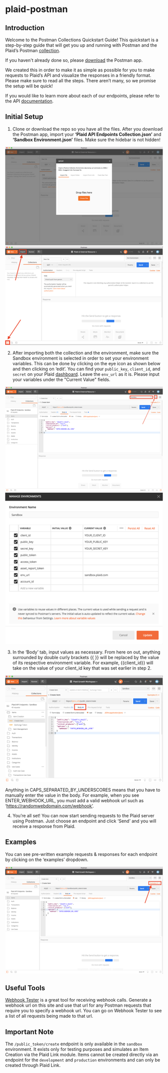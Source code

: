 # plaid-postman


## Introduction 

Welcome to the Postman Collections Quickstart Guide! This quickstart is a step-by-step guide that will get you up and running with Postman and the Plaid’s Postman [collection](https://www.getpostman.com/docs/v6/postman/collections/intro_to_collections). 

If you haven't already done so, please [download](https://www.getpostman.com/apps) the Postman app.
		
We created this in order to make it as simple as possible for you to make  requests to Plaid’s API and visualize the responses in a friendly format. Please make sure to read all the steps. There aren’t many, so we promise the setup will be quick!

If you would like to learn more about each of our endpoints, please refer to the API [documentation](https://plaid.com/docs/api).

## Initial Setup

1. Clone or download the repo so you have all the files. After you download the Postman app, import your **‘Plaid API Endpoints Collection.json’** and **‘Sandbox Environment.json’** files. Make sure the hidebar is not hidden!

![import_file.png](./images/ImportFile.png)
![import.png](./images/Import.png)

2. After importing both the collection and the environment, make sure the Sandbox environment is selected in order to set your environment variables. This can be done by clicking on the eye icon as shown below and then clicking on ‘edit’. You can find your `public_key`, `client_id`, and `secret` on your Plaid [dashboard](https://dashboard.plaid.com/account/keys). Leave the `env_url` as it is. Please input your variables under the "Current Value" fields. 

![eye.png](./images/Eye.png)
![keys.png](./images/keys.png)

3. In the ‘Body’ tab, input values as necessary. From here on out, anything surrounded by double curly brackets {{ }} will be replaced by the value of its respective environment variable. For example, {{client_id}} will take on the value of your client_id key that was set earlier in step 2. 

![json.png](./images/Json.png)

Anything in CAPS_SEPARATED_BY_UNDERSCORES means that you have to manually enter the value in the body. For example, when you see ENTER_WEBHOOK_URL, you must add a valid webhook url such as ‘https://randomwebdomain.com/webhook’. 

4. You’re all set! You can now start sending requests to the Plaid server using Postman. Just choose an endpoint and click ‘Send’ and you will receive a response from Plaid.

## Examples
You can see pre-written example requests & responses for each endpoint by clicking on the ‘examples’ dropdown.

![Examples.png](./images/Examples.png)

## Useful Tools
[Webhook Tester](https://webhook.site/) is a great tool for receiving webhook calls. Generate a webhook url on this site and use that url for any Postman requests that require you to specify a webhook url. You can go on Webhook Tester to see a list of all requests being made to that url.


## Important Note
The `/public_token/create` endpoint is only available in the `sandbox` environment. It exists only for testing purposes and simulates an Item Creation via the Plaid Link module. Items cannot be created directly via an endpoint for the `development` and `production` environments and can only be created through Plaid Link.


